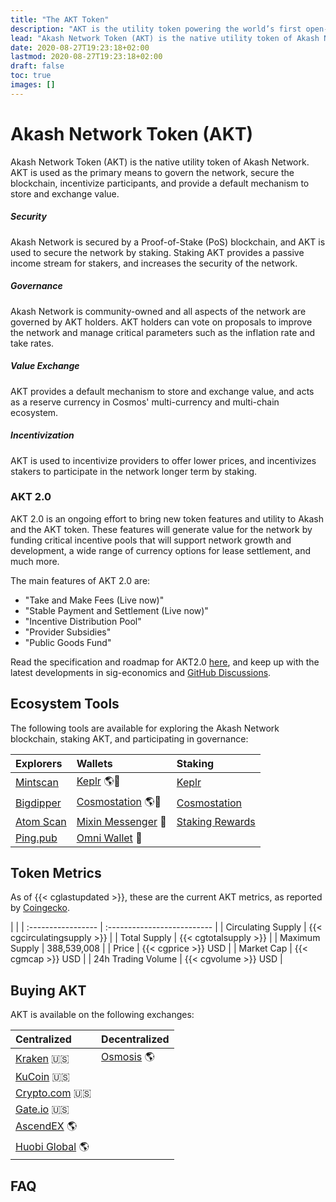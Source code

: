 ```yaml
---
title: "The AKT Token"
description: "AKT is the utility token powering the world’s first open-source cloud."
lead: "Akash Network Token (AKT) is the native utility token of Akash Network. AKT is used as the primary means to govern the network, secure the blockchain, incentivize participants, and provide a default mechanism to store and exchange value."
date: 2020-08-27T19:23:18+02:00
lastmod: 2020-08-27T19:23:18+02:00
draft: false
toc: true
images: []
---
```


# Akash Network Token (AKT)

Akash Network Token (AKT) is the native utility token of Akash Network. AKT is used as the primary means to govern the network, secure the blockchain, incentivize participants, and provide a default mechanism to store and exchange value.

##### Security

Akash Network is secured by a Proof-of-Stake (PoS) blockchain, and AKT is used to secure the network by staking. Staking AKT provides a passive income stream for stakers, and increases the security of the network.

##### Governance

Akash Network is community-owned and all aspects of the network are governed by AKT holders. AKT holders can vote on proposals to improve the network and manage critical parameters such as the inflation rate and take rates.

##### Value Exchange

AKT provides a default mechanism to store and exchange value, and acts as a reserve currency in Cosmos' multi-currency and multi-chain ecosystem.

##### Incentivization

AKT is used to incentivize providers to offer lower prices, and incentivizes stakers to participate in the network longer term by staking.

### AKT 2.0

AKT 2.0 is an ongoing effort to bring new token features and utility to Akash and the AKT token. These features will generate value for the network by funding critical incentive pools that will support network growth and development, a wide range of currency options for lease settlement, and much more.

The main features of AKT 2.0 are:

- "Take and Make Fees (Live now)"
- "Stable Payment and Settlement (Live now)"
- "Incentive Distribution Pool"
- "Provider Subsidies"
- "Public Goods Fund"

Read the specification and roadmap for AKT2.0 [here](link_to_specification_and_roadmap), and keep up with the latest developments in sig-economics and [GitHub Discussions](link_to_GitHub_Discussions).

## Ecosystem Tools

The following tools are available for exploring the Akash Network blockchain, staking AKT, and participating in governance:

| Explorers                              | Wallets                                                     | Staking                                                       |
| :------------------------------------- | :---------------------------------------------------------- | :------------------------------------------------------------ |
| [Mintscan](https://mintscan.io/akash)  | [Keplr](https://wallet.keplr.app/#/akash) 🌎📱              | [Keplr](https://wallet.keplr.app/chains/akash)                |
| [Bigdipper](https://forbole.com/akash) | [Cosmostation](https://wallet.cosmostation.io/#/akash) 🌎📱 | [Cosmostation](https://wallet.cosmostation.io/#/akash)        |
| [Atom Scan](https://atomscan.io/akash) | [Mixin Messenger](https://mixin.one/messenger) 📱           | [Staking Rewards](https://www.stakingrewards.com/earn/akash/) |
| [Ping.pub](https://ping.pub/akash)     | [Omni Wallet](https://omni.app) 📱                          |

## Token Metrics

As of {{< cglastupdated >}}, these are the current AKT metrics, as reported by [Coingecko](https://www.coingecko.com/en/coins/akash-network).

|                    |
| :----------------- | :-------------------------- |
| Circulating Supply | {{< cgcirculatingsupply >}} |
| Total Supply       | {{< cgtotalsupply >}}       |
| Maximum Supply     | 388,539,008                 |
| Price              | {{< cgprice >}} USD         |
| Market Cap         | {{< cgmcap >}} USD          |
| 24h Trading Volume | {{< cgvolume >}} USD        |

## Buying AKT

AKT is available on the following exchanges:

| Centralized                                                        | Decentralized                                            |
| :----------------------------------------------------------------- | :------------------------------------------------------- |
| [Kraken](https://www.kraken.com/prices/akash-network?quote=usd) 🇺🇸 | [Osmosis](https://app.osmosis.zone/?from=OSMO&to=AKT) 🌎 |
| [KuCoin](https://www.kucoin.com/trade/AKT-USDT) 🇺🇸                 |
| [Crypto.com](https://crypto.com/exchange/akt_usdt) 🇺🇸              |
| [Gate.io](https://www.gate.io/trade/AKT_USDT) 🇺🇸                   |
| [AscendEX](https://www.ascendex.com/en/trade/spot/akt_usdt) 🌎     |
| [Huobi Global](https://www.huobi.com/en-us/exchange/akt_usdt/) 🌎  |

## FAQ
